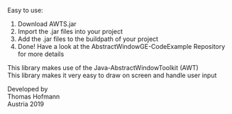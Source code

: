 Easy to use:	
1.  Download AWTS.jar  
2.  Import the .jar files into your project  
3.  Add the .jar files to the buildpath of your project  
4.  Done! Have a look at the AbstractWindowGE-CodeExample Repository for more details   

This library makes use of the Java-AbstractWindowToolkit (AWT)  
This library makes it very easy to draw on screen and handle user input   

Developed by  
Thomas Hofmann  
Austria 2019  
